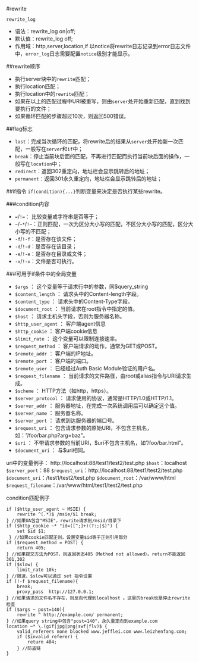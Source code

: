#rewrite

`rewrite_log`

* 语法：rewrite_log on|off;
* 默认值：rewrite_log off;
* 作用域：http,server,location,if
以notice将rewrite日志记录到error日志文件中，`error_log`日志需要配置`notice`级别才能显示。

##rewrite顺序

* 执行server块中的`rewrite`匹配；
* 执行location匹配；
* 执行location中的`rewrite`匹配；
* 如果在以上的匹配过程中URI被重写，则由`server`处开始重新匹配，直到找到要执行的文件；
* 如果循环匹配的步骤超过10次，则返回500错误。

##flag标志

* `last`：完成当次循环的匹配，将rewrite后的结果从`server`处开始新一次匹配，一般写在`server`和`if`中；
* `break`：停止当前块后面的匹配，不再进行匹配而执行当前块后面的操作，一般写在`location`中；
* `redirect`：返回302重定向，地址栏会显示跳转后的地址；
* `permanent`：返回301永久重定向，地址栏会显示跳转后的地址；


##if指令
`if(condition){...}`判断变量来决定是否执行某些rewrite。

###condition内容

* `=`/`!=`：	比较变量或字符串是否等于；
* `~`/`~*`/`!~`：正则匹配，一次为区分大小写的匹配，不区分大小写的匹配，区分大小写的不匹配；
* `-f`/`!-f`：是否存在该文件；
* `-d`/`!-d`：是否存在该目录；
* `-e`/`!-e`：是否存在目录或文件；
* `-x`/`!-x`：文件是否可执行。

###可用于if条件中的全局变量

* `$args` ： 这个变量等于请求行中的参数，同$query_string
* `$content_length` ： 请求头中的Content-length字段。
* `$content_type` ： 请求头中的Content-Type字段。
* `$document_root` ： 当前请求在root指令中指定的值。
* `$host` ： 请求主机头字段，否则为服务器名称。
* `$http_user_agent` ： 客户端agent信息
* `$http_cookie` ： 客户端cookie信息
* `$limit_rate` ： 这个变量可以限制连接速率。
* `$request_method` ： 客户端请求的动作，通常为GET或POST。
* `$remote_addr` ： 客户端的IP地址。
* `$remote_port` ： 客户端的端口。
* `$remote_user` ： 已经经过Auth Basic Module验证的用户名。
* `$request_filename` ： 当前请求的文件路径，由root或alias指令与URI请求生成。
* `$scheme` ： HTTP方法（如http，https）。
* `$server_protocol` ： 请求使用的协议，通常是HTTP/1.0或HTTP/1.1。
* `$server_addr` ： 服务器地址，在完成一次系统调用后可以确定这个值。
* `$server_name` ： 服务器名称。
* `$server_port` ： 请求到达服务器的端口号。
* `$request_uri` ： 包含请求参数的原始URI，不包含主机名，如：”/foo/bar.php?arg=baz”。
* `$uri` ： 不带请求参数的当前URI，$uri不包含主机名，如”/foo/bar.html”。
* `$document_uri` ： 与$uri相同。

uri中的变量例子：
http://localhost:88/test1/test2/test.php
`$host`：localhost
`$server_port`：88
`$request_uri`：http://localhost:88/test1/test2/test.php
`$document_uri`：/test1/test2/test.php
`$document_root`：/var/www/html
`$request_filename`：/var/www/html/test1/test2/test.php


condition匹配例子

```nginx
if ($http_user_agent ~ MSIE) {
    rewrite ^(.*)$ /msie/$1 break;
} //如果UA包含"MSIE"，rewrite请求到/msid/目录下
if ($http_cookie ~* "id=([^;]+)(?:;|$)") {
    set $id $1;
 } //如果cookie匹配正则，设置变量$id等于正则引用部分
if ($request_method = POST) {
    return 405;
} //如果提交方法为POST，则返回状态405（Method not allowed）。return不能返回301,302
if ($slow) {
    limit_rate 10k;
} //限速，$slow可以通过 set 指令设置
if (!-f $request_filename){
    break;
    proxy_pass  http://127.0.0.1;
} //如果请求的文件名不存在，则反向代理到localhost 。这里的break也是停止rewrite检查
if ($args ~ post=140){
    rewrite ^ http://example.com/ permanent;
} //如果query string中包含"post=140"，永久重定向到example.com
location ~* \.(gif|jpg|png|swf|flv)$ {
    valid_referers none blocked www.jefflei.com www.leizhenfang.com;
    if ($invalid_referer) {
        return 404;
    } //防盗链
}

```